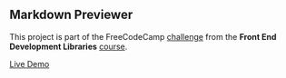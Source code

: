 ## Markdown Previewer 

This project is part of the FreeCodeCamp [challenge](https://www.freecodecamp.org/learn/front-end-development-libraries/front-end-development-libraries-projects/build-a-markdown-previewer) from the **Front End Development Libraries** [course](https://www.freecodecamp.org/learn/front-end-development-libraries).

[Live Demo](https://markdown-previewer-mkk.netlify.app/)
